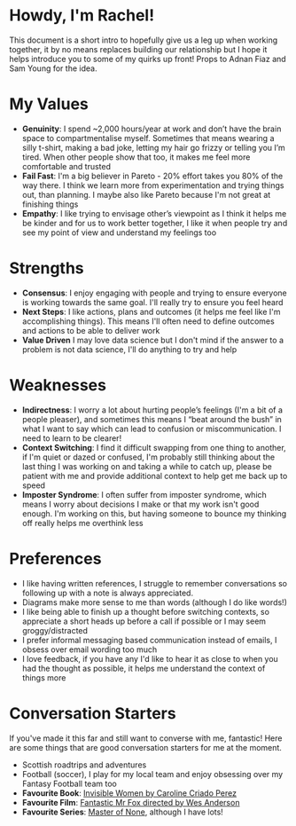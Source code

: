 # Howdy, I'm Rachel!

This document is a short intro to hopefully give us a leg up when working together, it by no means replaces building our relationship but I hope it helps introduce you to some of my quirks up front! Props to Adnan Fiaz and Sam Young for the idea.

# My Values
-	**Genuinity**: I spend ~2,000 hours/year at work and don’t have the brain space to compartmentalise myself. Sometimes that means wearing a silly t-shirt, making a bad joke, letting my hair go frizzy or telling you I’m tired. When other people show that too, it makes me feel more comfortable and trusted
- **Fail Fast**: I'm a big believer in Pareto - 20% effort takes you 80% of the way there. I think we learn more from experimentation and trying things out, than planning. I maybe also like Pareto because I'm not great at finishing things
-	**Empathy**: I like trying to envisage other’s viewpoint as I think it helps me be kinder and for us to work better together, I like it when people try and see my point of view and understand my feelings too


# Strengths

- **Consensus**: I enjoy engaging with people and trying to ensure everyone is working towards the same goal. I'll really try to ensure you feel heard
- **Next Steps**: I like actions, plans and outcomes (it helps me feel like I'm accomplishing things). This means I'll often need to define outcomes and actions to be able to deliver work
- **Value Driven** I may love data science but I don't mind if the answer to a problem is not data science, I'll do anything to try and help


# Weaknesses
-	**Indirectness**: I worry a lot about hurting people’s feelings (I'm a bit of a people pleaser), and sometimes this means I “beat around the bush” in what I want to say which can lead to confusion or miscommunication. I need to learn to be clearer!
-	**Context Switching**: I find it difficult swapping from one thing to another, if I'm quiet or dazed or confused, I'm probably still thinking about the last thing I was working on and taking a while to catch up, please be patient with me and provide additional context to help get me back up to speed
-   **Imposter Syndrome**: I often suffer from imposter syndrome, which means I worry about decisions I make or that my work isn't good enough. I'm working on this, but having someone to bounce my thinking off really helps me overthink less

# Preferences
- I like having written references, I struggle to remember conversations so following up with a note is always appreciated.
- Diagrams make more sense to me than words (although I do like words!)
- I like being able to finish up a thought before switching contexts, so appreciate a short heads up before a call if possible or I may seem groggy/distracted
- I prefer informal messaging based communication instead of emails, I obsess over email wording too much
- I love feedback, if you have any I'd like to hear it as close to when you had the thought as possible, it helps me understand the context of things more

# Conversation Starters
If you've made it this far and still want to converse with me, fantastic! Here are some things that are good conversation starters for me at the moment.
- Scottish roadtrips and adventures
- Football (soccer), I play for my local team and enjoy obsessing over my Fantasy Football team too
- **Favourite Book**: [Invisible Women by Caroline Criado Perez](https://en.wikipedia.org/wiki/Invisible_Women:_Exposing_Data_Bias_in_a_World_Designed_for_Men)
- **Favourite Film**: [Fantastic Mr Fox directed by Wes Anderson](https://en.wikipedia.org/wiki/Fantastic_Mr._Fox_(film))
- **Favourite Series**: [Master of None](https://en.wikipedia.org/wiki/Master_of_None), although I have lots!
